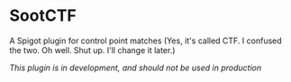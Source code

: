 # SootCTF
A Spigot plugin for control point matches
(Yes, it's called CTF. I confused the two. Oh well. Shut up. I'll change it later.)

*This plugin is in development, and should not be used in production*
